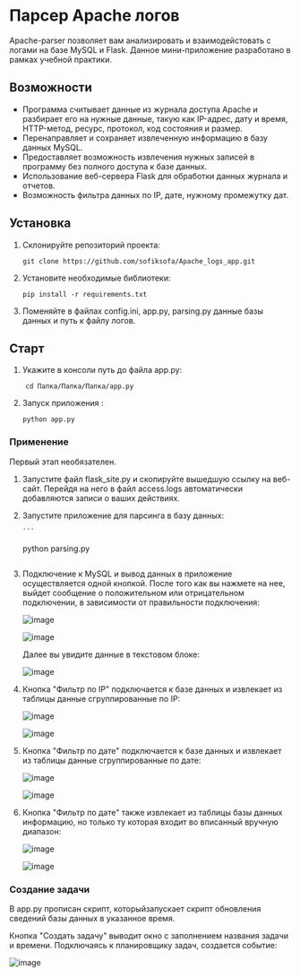 <h1>Парсер Apache логов</h1>
Apache-parser позволяет вам анализировать и взаимодейстовать с логами на базе MySQL и Flask. Данное мини-приложение разработано в рамках учебной практики.

<h2>Возможности</h2>
<ul style="list-style-type: square;">
  
  <li>Программа считывает данные из журнала доступа Apache и разбирает его на нужные данные, такую как IP-адрес, дату и время, HTTP-метод, ресурс, протокол, код состояния и размер.</li>
  <li>Перенаправляет и сохраняет извлеченную информацию в базу данных MySQL.</li>
  <li>Предоставляет возможность извлечения нужных записей в программу без полного доступа к базе данных.</li>
  <li>Использование веб-сервера Flask для обработки данных журнала и отчетов.</li>
  <li>Возможность фильтра данных по IP, дате, нужному промежутку дат.</li>

</ul>

<h2>Установка</h2>
 
1. Склонируйте репозиторий проекта:

   ```
   git clone https://github.com/sofiksofa/Apache_logs_app.git
   ```
   
2. Установите необходимые библиотеки:
      ```
      pip install -r requirements.txt
   ```
      
3. Поменяйте в файлах config.ini, app.py, parsing.py данные базы данных и путь к файлу логов.

<h2>Старт</h2>  

1. Укажите в консоли путь до файла app.py:
   
  ```
      cd Папка/Папка/Папка/app.py
   ```

2. Запуск приложения :
   
      ```
      python app.py
   ```
<h3>Применение</h3>

Первый этап необязателен.
1. Запустите файл flask_site.py и скопируйте вышедшую ссылку на веб-сайт. Перейдя на него в файл access.logs автоматически добавляются записи о ваших действиях.  

2. Запустите приложение для парсинга в базу данных:
   
       ```
      python parsing.py
   ```
3. Подключение к MySQL и вывод данных в приложение осуществляется одной кнопкой.
   После того как вы нажмете на нее, выйдет сообщение о положительном или отрицательном подключении, в зависимости от правильности подключения:
   
   ![image](https://github.com/sofiksofa/Apache_logs_app/assets/137713536/02c99e12-7e18-4eee-bb52-6e4d127f8dea)

   ![image](https://github.com/sofiksofa/Apache_logs_app/assets/137713536/b0e77a98-d27b-4682-830b-c43858df93d0)
   
   Далее вы увидите данные в текстовом блоке:
   
   ![image](https://github.com/sofiksofa/Apache_logs_app/assets/137713536/585703a2-c742-4019-a6b8-69af9a22f5ea)
   
4. Кнопка "Фильтр по IP" подключается к базе данных и извлекает из таблицы данные сгруппированные по IP:
   
   ![image](https://github.com/sofiksofa/Apache_logs_app/assets/137713536/d4caad32-d908-44ca-89d3-a4102fa9f382)

   ![image](https://github.com/sofiksofa/Apache_logs_app/assets/137713536/355ca097-5910-49f7-8250-aa134eed0f8b)
   
5. Кнопка "Фильтр по дате" подключается к базе данных и извлекает из таблицы данные сгруппированные по дате:
   
   ![image](https://github.com/sofiksofa/Apache_logs_app/assets/137713536/0b5a145c-35cb-4432-b3e1-b4ae73b39e50)

   ![image](https://github.com/sofiksofa/Apache_logs_app/assets/137713536/3e12a639-a7ec-4a08-a6e4-03ab74a9e215)
   
6. Кнопка "Фильтр по дате" также извлекает из таблицы базы данных информацию, но только ту которая входит во вписанный вручную диапазон:
    
   ![image](https://github.com/sofiksofa/Apache_logs_app/assets/137713536/a2dc72ac-a474-4fd8-b439-2f147368625e)
   
   ![image](https://github.com/sofiksofa/Apache_logs_app/assets/137713536/ac8a3eea-92de-4481-a700-37a5e676dc47)

<h3>Создание задачи</h3>

В app.py прописан скрипт, которыйзапускает скрипт обновления сведений базы данных в указанное время.

Кнопка "Создать задачу" выводит окно с заполнением названия задачи и времени. Подключаясь к планировщику задач, создается событие:

   ![image](https://github.com/sofiksofa/Apache_logs_app/assets/137713536/a876835a-11cb-4726-bd38-b16f4182321b)

   


